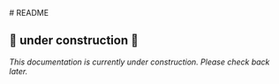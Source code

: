 ﻿﻿# README

## 🚧 under construction 🚧


*This documentation is currently under construction. Please check back later.*